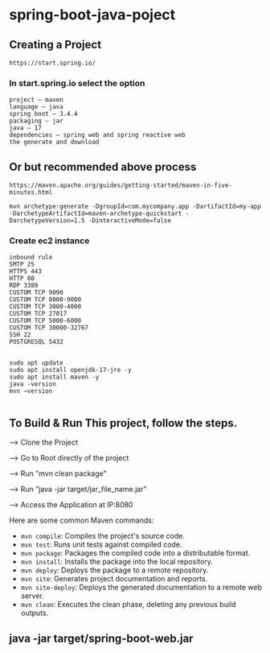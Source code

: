 # spring-boot-java-poject
## Creating a Project
```
https://start.spring.io/
```
### In start.spring.io  select the option
```
project – maven
language – java 
spring boot – 3.4.4
packaging – jar
java – 17
dependencies – spring web and spring reactive web
the generate and download

```

## Or but recommended  above process
```
https://maven.apache.org/guides/getting-started/maven-in-five-minutes.html
```
```
mvn archetype:generate -DgroupId=com.mycompany.app -DartifactId=my-app -DarchetypeArtifactId=maven-archetype-quickstart -DarchetypeVersion=1.5 -DinteractiveMode=false
```

### Create ec2 instance
```
inbound rule 
SMTP 25
HTTPS 443
HTTP 80
RDP 3389
CUSTOM TCP 9090
CUSTOM TCP 8000-9000
CUSTOM TCP 3000-4000
CUSTOM TCP 27017
CUSTOM TCP 5000-6000
CUSTOM TCP 30000-32767
SSH 22
POSTGRESQL 5432


```
```
sudo apt update
sudo apt install openjdk-17-jre -y
sudo apt install maven -y
java -version
mvn –version


```

## To Build & Run This project, follow the steps.

--> Clone the Project

--> Go to Root directly of the project

--> Run "mvn clean package"

--> Run "java -jar target/jar_file_name.jar"

--> Access the Application at IP:8080

Here are some common Maven commands:

- `mvn compile`: Compiles the project's source code.
- `mvn test`: Runs unit tests against compiled code.
- `mvn package`: Packages the compiled code into a distributable format.
- `mvn install`: Installs the package into the local repository.
- `mvn deploy`: Deploys the package to a remote repository.
- `mvn site`: Generates project documentation and reports.
- `mvn site-deploy`: Deploys the generated documentation to a remote web server.  
- `mvn clean`: Executes the clean phase, deleting any previous build outputs. 

## java -jar target/spring-boot-web.jar
